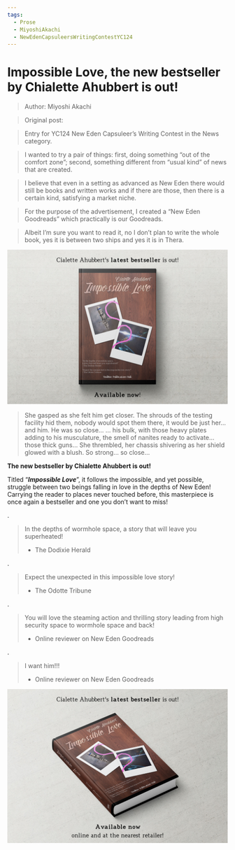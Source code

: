 ```yaml
---
tags:
  - Prose
  - MiyoshiAkachi
  - NewEdenCapsuleersWritingContestYC124
---
```


# Impossible Love, the new bestseller by Chialette Ahubbert is out! 

> Author: Miyoshi Akachi

> Original post:

> Entry for YC124 New Eden Capsuleer’s Writing Contest in the News category.

> I wanted to try a pair of things: first, doing something “out of the comfort zone”; second, something different from “usual kind” of news that are created.

> I believe that even in a setting as advanced as New Eden there would still be books and written works and if there are those, then there is a certain kind, satisfying a market niche.

> For the purpose of the advertisement, I created a “New Eden Goodreads” which practically is our Goodreads.

> Albeit I’m sure you want to read it, no I don’t plan to write the whole book, yes it is between two ships and yes it is in Thera.

![Impossible Love](./ImpossibleLove1.jpeg)

>She gasped as she felt him get closer. The shrouds of the testing facility hid them, nobody would spot them there, it would be just her… and him. He was so close… … his bulk, with those heavy plates adding to his musculature, the smell of nanites ready to activate… those thick guns… She thrembled, her chassis shivering as her shield glowed with a blush. So strong… so close…

**The new bestseller by Chialette Ahubbert is out!**

Titled “***Impossible Love***”, it follows the impossible, and yet possible, struggle between two beings falling in love in the depths of New Eden! Carrying the reader to places never touched before, this masterpiece is once again a bestseller and one you don’t want to miss!

.

> In the depths of wormhole space, a story that will leave you superheated!
> - The Dodixie Herald

.

> Expect the unexpected in this impossible love story!
> - The Odotte Tribune

.

> You will love the steaming action and thrilling story leading from high security space to wormhole space and back!
> - Online reviewer on New Eden Goodreads

.

> I want him!!!
> - Online reviewer on New Eden Goodreads

![Impossible Love](./ImpossibleLove2.jpeg)